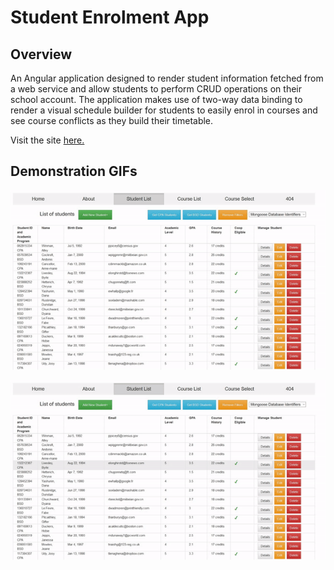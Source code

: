 # Student Enrolment App

## Overview

An Angular application designed to render student information
fetched from a web service and allow students to perform CRUD
operations on their school account. The application makes use of
two-way data binding to render a visual schedule builder for
students to easily enrol in courses and see course conflicts as
they build their timetable.

Visit the site [here.](https://quiet-cliffs-46230.herokuapp.com/home "Student Enrolment App Homepage")


## Demonstration GIFs

![Student Enrolment App Timetable Demo](./demos/se1.gif)

![Student Enrolment App Update Student Demo](./demos/se2.gif)
